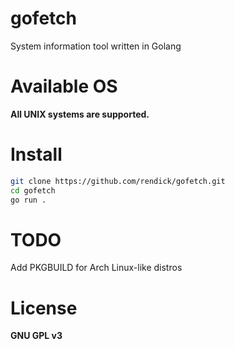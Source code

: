 # gofetch

System information tool written in Golang 

# Available OS

**All UNIX systems are supported.**

# Install

```bash
git clone https://github.com/rendick/gofetch.git
cd gofetch
go run .
```

# TODO

Add PKGBUILD for Arch Linux-like distros

# License

**GNU GPL v3**

